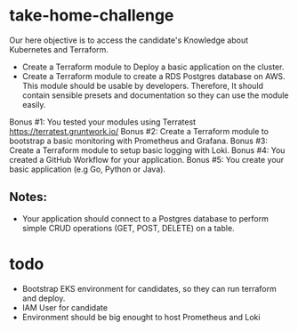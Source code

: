 # take-home-challenge

Our here objective is to access the candidate's Knowledge about Kubernetes and Terraform.

- Create a Terraform module to Deploy a basic application on the cluster.
- Create a Terraform module to create a RDS Postgres database on AWS. This module should be usable by developers. 
  Therefore, It should contain sensible presets and documentation so they can use the module easily.

Bonus #1: You tested your modules using Terratest https://terratest.gruntwork.io/
Bonus #2: Create a Terraform module to bootstrap a basic monitoring with Prometheus and Grafana.
Bonus #3: Create a Terraform module to setup basic logging with Loki.
Bonus #4: You created a GitHub Workflow for your application.
Bonus #5: You create your basic application (e.g Go, Python or Java).

## Notes:
- Your application should connect to a Postgres database to perform simple CRUD operations (GET, POST, DELETE) on a table.

# todo

- Bootstrap EKS environment for candidates, so they can run terraform and deploy.
- IAM User for candidate
- Environment should be big enought to host Prometheus and Loki
